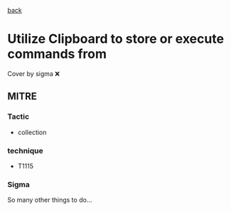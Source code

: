 [back](../index.md)
# Utilize Clipboard to store or execute commands from
Cover by sigma :x: 

## MITRE
### Tactic
  - collection

### technique
  - T1115

### Sigma

 So many other things to do...
